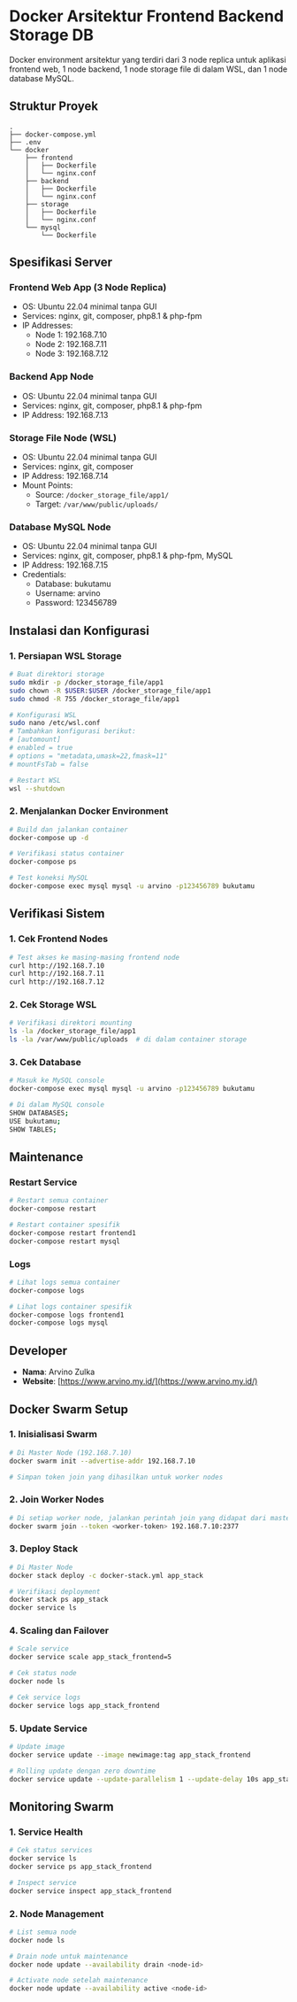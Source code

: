# Docker Arsitektur Frontend Backend Storage DB

Docker environment arsitektur yang terdiri dari 3 node replica untuk aplikasi frontend web, 1 node backend, 1 node storage file di dalam WSL, dan 1 node database MySQL.


## Struktur Proyek

```
.
├── docker-compose.yml
├── .env
└── docker
    ├── frontend
    │   ├── Dockerfile
    │   └── nginx.conf
    ├── backend
    │   ├── Dockerfile
    │   └── nginx.conf
    ├── storage
    │   ├── Dockerfile
    │   └── nginx.conf
    └── mysql
        └── Dockerfile
```

## Spesifikasi Server

### Frontend Web App (3 Node Replica)
- OS: Ubuntu 22.04 minimal tanpa GUI
- Services: nginx, git, composer, php8.1 & php-fpm
- IP Addresses:
  - Node 1: 192.168.7.10
  - Node 2: 192.168.7.11
  - Node 3: 192.168.7.12

### Backend App Node
- OS: Ubuntu 22.04 minimal tanpa GUI
- Services: nginx, git, composer, php8.1 & php-fpm
- IP Address: 192.168.7.13

### Storage File Node (WSL)
- OS: Ubuntu 22.04 minimal tanpa GUI
- Services: nginx, git, composer
- IP Address: 192.168.7.14
- Mount Points:
  - Source: `/docker_storage_file/app1/`
  - Target: `/var/www/public/uploads/`

### Database MySQL Node
- OS: Ubuntu 22.04 minimal tanpa GUI
- Services: nginx, git, composer, php8.1 & php-fpm, MySQL
- IP Address: 192.168.7.15
- Credentials:
  - Database: bukutamu
  - Username: arvino
  - Password: 123456789

## Instalasi dan Konfigurasi

### 1. Persiapan WSL Storage
```bash
# Buat direktori storage
sudo mkdir -p /docker_storage_file/app1
sudo chown -R $USER:$USER /docker_storage_file/app1
sudo chmod -R 755 /docker_storage_file/app1

# Konfigurasi WSL
sudo nano /etc/wsl.conf
# Tambahkan konfigurasi berikut:
# [automount]
# enabled = true
# options = "metadata,umask=22,fmask=11"
# mountFsTab = false

# Restart WSL
wsl --shutdown
```

### 2. Menjalankan Docker Environment
```bash
# Build dan jalankan container
docker-compose up -d

# Verifikasi status container
docker-compose ps

# Test koneksi MySQL
docker-compose exec mysql mysql -u arvino -p123456789 bukutamu
```

## Verifikasi Sistem

### 1. Cek Frontend Nodes
```bash
# Test akses ke masing-masing frontend node
curl http://192.168.7.10
curl http://192.168.7.11
curl http://192.168.7.12
```

### 2. Cek Storage WSL
```bash
# Verifikasi direktori mounting
ls -la /docker_storage_file/app1
ls -la /var/www/public/uploads  # di dalam container storage
```

### 3. Cek Database
```bash
# Masuk ke MySQL console
docker-compose exec mysql mysql -u arvino -p123456789 bukutamu

# Di dalam MySQL console
SHOW DATABASES;
USE bukutamu;
SHOW TABLES;
```

## Maintenance

### Restart Service
```bash
# Restart semua container
docker-compose restart

# Restart container spesifik
docker-compose restart frontend1
docker-compose restart mysql
```

### Logs
```bash
# Lihat logs semua container
docker-compose logs

# Lihat logs container spesifik
docker-compose logs frontend1
docker-compose logs mysql
```


## Developer
- **Nama**: Arvino Zulka
- **Website**: [https://www.arvino.my.id/](https://www.arvino.my.id/)

## Docker Swarm Setup

### 1. Inisialisasi Swarm
```bash
# Di Master Node (192.168.7.10)
docker swarm init --advertise-addr 192.168.7.10

# Simpan token join yang dihasilkan untuk worker nodes
```

### 2. Join Worker Nodes
```bash
# Di setiap worker node, jalankan perintah join yang didapat dari master
docker swarm join --token <worker-token> 192.168.7.10:2377
```

### 3. Deploy Stack
```bash
# Di Master Node
docker stack deploy -c docker-stack.yml app_stack

# Verifikasi deployment
docker stack ps app_stack
docker service ls
```

### 4. Scaling dan Failover
```bash
# Scale service
docker service scale app_stack_frontend=5

# Cek status node
docker node ls

# Cek service logs
docker service logs app_stack_frontend
```

### 5. Update Service
```bash
# Update image
docker service update --image newimage:tag app_stack_frontend

# Rolling update dengan zero downtime
docker service update --update-parallelism 1 --update-delay 10s app_stack_frontend
```

## Monitoring Swarm

### 1. Service Health
```bash
# Cek status services
docker service ls
docker service ps app_stack_frontend

# Inspect service
docker service inspect app_stack_frontend
```

### 2. Node Management
```bash
# List semua node
docker node ls

# Drain node untuk maintenance
docker node update --availability drain <node-id>

# Activate node setelah maintenance
docker node update --availability active <node-id>
```
